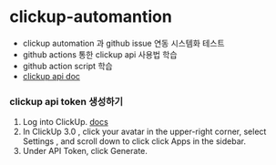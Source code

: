 # clickup-automantion
- clickup automation 과 github issue 연동 시스템화 테스트
- github actions 통한 clickup api 사용법 학습
- github action script 학습
- [clickup api doc ](https://clickup.com/api/)

### clickup api token 생성하기
1. Log into ClickUp. [docs](https://clickup.com/api/developer-portal/authentication#personal-token)
2. In ClickUp 3.0 , click your avatar in the upper-right corner, select Settings , and scroll down to click click Apps in the sidebar.
3. Under API Token, click Generate.
